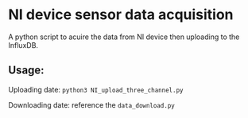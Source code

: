 # NI device sensor data acquisition
A python script to acuire the data from NI device then uploading to the InfluxDB.

## Usage:
Uploading date:
```python3 NI_upload_three_channel.py```

Downloading date:
reference the ```data_download.py```
